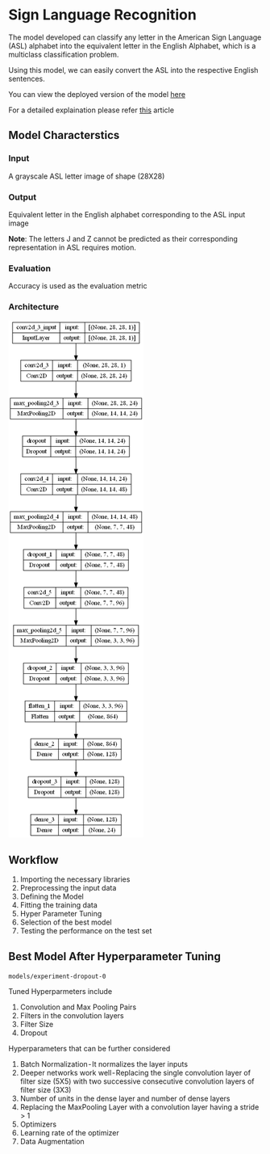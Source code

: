 # Sign Language Recognition
The model developed can classify any letter in the American Sign Language (ASL) alphabet into the equivalent letter in the English Alphabet, which is a multiclass classification problem.

Using this model, we can easily convert the ASL into the respective English sentences.

You can view the deployed version of the model [here](https://kemkartanya-sign-language-recognition-web-app-37mhhk.streamlit.app/.com/)

For a detailed explaination please refer [this](https://towardsdatascience.com/sign-language-to-text-using-deep-learning-7f9c8018c593) article

## Model Characterstics
### Input
A grayscale ASL letter image of shape (28X28)
### Output 
Equivalent letter in the English alphabet corresponding to the ASL input image

**Note**: The letters J and Z cannot be predicted as their corresponding representation in ASL requires motion.
### Evaluation
Accuracy is used as the evaluation metric
### Architecture
![CNN](./model.png)

## Workflow
1. Importing the necessary libraries
2. Preprocessing the input data
3. Defining the Model
4. Fitting the training data
5. Hyper Parameter Tuning
6. Selection of the best model
7. Testing the performance on the test set

## Best Model After Hyperparameter Tuning
`models/experiment-dropout-0`

Tuned Hyperparmeters include
1. Convolution and Max Pooling Pairs
2. Filters in the convolution layers
3. Filter Size
4. Dropout


Hyperparameters that can be further considered

1. Batch Normalization - It normalizes the layer inputs
2. Deeper networks work well - Replacing the single convolution layer of filter size (5X5) with two successive consecutive convolution layers of filter size (3X3)
3. Number of units in the dense layer and number of dense layers
4. Replacing the MaxPooling Layer with a convolution layer having a stride > 1
5. Optimizers
6. Learning rate of the optimizer
7. Data Augmentation
